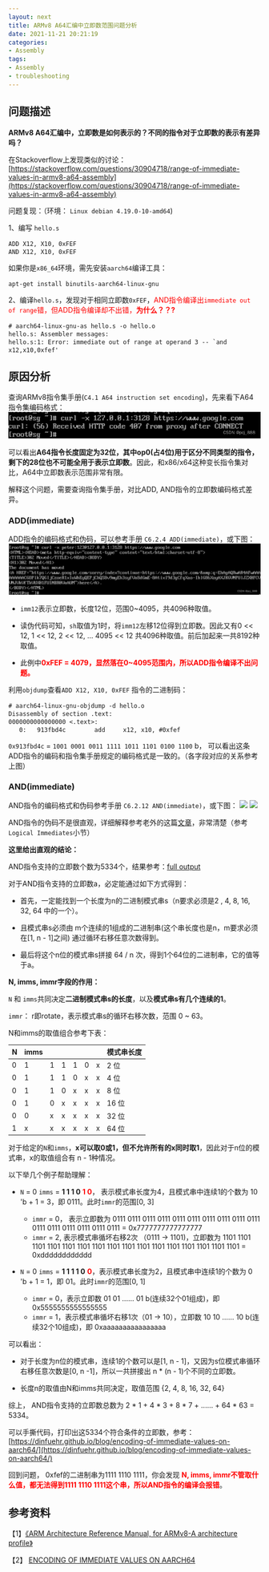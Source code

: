 ```yaml
---
layout: next
title: ARMv8 A64汇编中立即数范围问题分析
date: 2021-11-21 20:21:19
categories:
- Assembly
tags:
- Assembly
- troubleshooting
---
```


## 问题描述
**ARMv8 A64汇编中，立即数是如何表示的？不同的指令对于立即数的表示有差异吗？**

在Stackoverflow上发现类似的讨论：[https://stackoverflow.com/questions/30904718/range-of-immediate-values-in-armv8-a64-assembly](https://stackoverflow.com/questions/30904718/range-of-immediate-values-in-armv8-a64-assembly)

<!-- more -->

问题复现：（环境： `Linux debian 4.19.0-10-amd64`)

1、编写 `hello.s`

```assembly
ADD X12, X10, 0xFEF
AND X12, X10, 0xFEF
```

如果你是`x86_64`环境，需先安装`aarch64`编译工具：

```shell
apt-get install binutils-aarch64-linux-gnu
```

2、编译`hello.s`，发现对于相同立即数`0xFEF`，<font color='red'>AND指令编译出`immediate out of range`错，但ADD指令编译却不出错，**为什么？？?**</font>

```
# aarch64-linux-gnu-as hello.s -o hello.o
hello.s: Assembler messages:
hello.s:1: Error: immediate out of range at operand 3 -- `and x12,x10,0xfef'
```



## 原因分析

查询ARMv8指令集手册(`C4.1 A64 instruction set encoding`)，先来看下A64 指令集编码格式：
![](image1.png)


可以看出**A64指令长度固定为32位，其中op0(占4位)用于区分不同类型的指令，剩下的28位也不可能全用于表示立即数**。因此，和x86/x64这种变长指令集对比，A64中立即数表示范围非常有限。



解释这个问题，需要查询指令集手册，对比ADD, AND指令的立即数编码格式差异。

### ADD(immediate)

ADD指令的编码格式和伪码，可以参考手册 `C6.2.4 ADD(immediate)`，或下图：
![](image2.png)


* `imm12`表示立即数，长度12位，范围0~4095，共4096种取值。

* 读伪代码可知，`sh`取值为1时，将`imm12`左移12位得到立即数。因此又有0 << 12, 1 << 12, 2 << 12, ... 4095 << 12 共4096种取值。前后加起来一共8192种取值。
* 此例中<font color = 'red'>**0xFEF = 4079，显然落在0~4095范围内，所以ADD指令编译不出问题。**</font>

利用`objdump`查看`ADD X12, X10, 0xFEF` 指令的二进制码：

```
# aarch64-linux-gnu-objdump -d hello.o
Disassembly of section .text:
0000000000000000 <.text>:
   0:   913fbd4c        add     x12, x10, #0xfef
```

 `0x913fbd4c` = `1001 0001 0011 1111 1011 1101 0100 1100` b， 可以看出这条ADD指令的编码和指令集手册规定的编码格式是一致的。（各字段对应的关系参考上图）



### AND(immediate)

AND指令的编码格式和伪码参考手册 `C6.2.12 AND(immediate)`，或下图：
![](image3.png)
![](image4.png)

AND指令的伪码不是很直观，详细解释参考老外的这篇[文章](https://dinfuehr.github.io/blog/encoding-of-immediate-values-on-aarch64/)，非常清楚（参考`Logical Immediates`小节）

**这里给出直观的结论：**

AND指令支持的立即数个数为5334个，结果参考：[full output](https://gist.github.com/dinfuehr/51a01ac58c0b23e4de9aac313ed6a06a)

对于AND指令支持的立即数a，必定能通过如下方式得到：

* 首先，一定能找到一个长度为n的二进制模式串s（n要求必须是2 , 4,  8, 16, 32, 64 中的一个）。

* 且模式串s必须由 m个连续的1组成的二进制串(这个串长度也是n，m要求必须在[1, n - 1]之间) 通过循环右移任意次数得到。

* 最后将这个n位的模式串s拼接 64 / n 次，得到1个64位的二进制串，它的值等于a。



**N, imms, immr字段的作用：**

`N` 和 `imms`共同决定**二进制模式串s的长度**，以及**模式串s有几个连续的1**。

`immr`： r即rotate，表示模式串s的循环右移次数，范围 0 ~ 63。

N和imms的取值组合参考下表：

| N    | imms |      |      |      |      |      | 模式串长度 |
| ---- | ---- | ---- | ---- | ---- | ---- | ---- | ---------- |
| 0    | 1    | 1    | 1    | 1    | 0    | x    | 2 位       |
| 0    | 1    | 1    | 1    | 0    | x    | x    | 4 位       |
| 0    | 1    | 1    | 0    | x    | x    | x    | 8 位       |
| 0    | 1    | 0    | x    | x    | x    | x    | 16 位      |
| 0    | 0    | x    | x    | x    | x    | x    | 32 位      |
| 1    | x    | x    | x    | x    | x    | x    | 64 位      |

对于给定的`N`和`imms`，**x可以取0或1，但不允许所有的x同时取1**，因此对于n位的模式串，x的取值组合有 n - 1种情况。

以下举几个例子帮助理解：

* `N` = 0 `imms` = **1 1 1 0** <font color = 'red'>**1 0**</font>， 表示模式串长度为4，且模式串中连续1的个数为 10 'b + 1 = 3，即 0111。此时`immr`的范围[0, 3]
  * `immr` = 0， 表示立即数为 0111 0111 0111 0111  0111 0111 0111 0111  0111 0111 0111 0111  0111 0111 0111 0111 = 0x7777777777777777
  * `immr` = 2, 表示模式串循坏右移2次 （0111 -> 1101)，立即数为 1101 1101 1101 1101 1101 1101 1101 1101 1101 1101 1101 1101 1101 1101 1101 1101 = 0xdddddddddddd

* `N` = 0 `imms` = **1 1 1 1 0** <font color = 'red'>**0**</font>，表示模式串长度为2，且模式串中连续1的个数为 0 'b + 1 = 1，即 01。此时`immr`的范围[0, 1]
  * `immr` = 0，表示立即数 01 01 ...... 01 b(连续32个01组成)，即 0x5555555555555555
  * `immr` = 1，表示模式串循坏右移1次（01 -> 10），立即数 10 10 ......  10 b(连续32个10组成)，即 0xaaaaaaaaaaaaaaaa

可以看出：

* 对于长度为n位的模式串，连续1的个数可以是[1, n - 1]，又因为s位模式串循环右移任意次数是[0, n -1]，所以一共拼接出 n * (n - 1)个不同的立即数。

* 长度n的取值由N和imms共同决定，取值范围 {2, 4, 8, 16, 32, 64}

综上， AND指令支持的立即数总数为 2 * 1 + 4 * 3 + 8 * 7 + ...... + 64 * 63 = 5334。

可以手撕代码，打印出这5334个符合条件的立即数，参考：[https://dinfuehr.github.io/blog/encoding-of-immediate-values-on-aarch64/](https://dinfuehr.github.io/blog/encoding-of-immediate-values-on-aarch64/)

回到问题， 0xfef的二进制串为1111 1110 1111，你会发现 <font color ='red'>**N, imms, immr不管取什么值，都无法得到1111 1110 1111这个串，所以AND指令的编译会报错**</font>。



## 参考资料

【1】[《ARM Architecture Reference Manual, for ARMv8-A architecture profile》](https://developer.arm.com/documentation/ddi0487/latest/arm-architecture-reference-manual-armv8-for-armv8-a-architecture-profile)

【2】  [ENCODING OF IMMEDIATE VALUES ON AARCH64](https://dinfuehr.github.io/blog/encoding-of-immediate-values-on-aarch64/)
